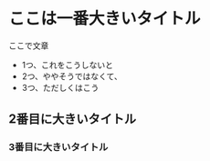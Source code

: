 # ここは一番大きいタイトル
ここで文章

* 1つ、これをこうしないと
* 2つ、ややそうではなくて、
* 3つ、ただしくはこう

## 2番目に大きいタイトル

### 3番目に大きいタイトル

```ここはコードになるか


